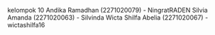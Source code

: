 kelompok 10
Andika Ramadhan (2271020079) - NingratRADEN
Silvia Amanda (2271020063) - Silvinda
Wicta Shilfa Abelia (2271020067) - wictashilfa16
